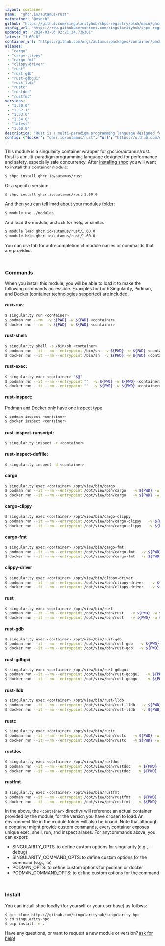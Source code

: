 ```yaml
---
layout: container
name:  "ghcr.io/autamus/rust"
maintainer: "@vsoch"
github: "https://github.com/singularityhub/shpc-registry/blob/main/ghcr.io/autamus/rust/container.yaml"
config_url: "https://raw.githubusercontent.com/singularityhub/shpc-registry/main/ghcr.io/autamus/rust/container.yaml"
updated_at: "2024-03-05 02:21:34.736301"
latest: "1.60.0"
container_url: "https://github.com/orgs/autamus/packages/container/package/rust"
aliases:
 - "cargo"
 - "cargo-clippy"
 - "cargo-fmt"
 - "clippy-driver"
 - "rust"
 - "rust-gdb"
 - "rust-gdbgui"
 - "rust-lldb"
 - "rustc"
 - "rustdoc"
 - "rustfmt"
versions:
 - "1.50.0"
 - "1.52.1"
 - "1.53.0"
 - "1.54.0"
 - "latest"
 - "1.60.0"
description: "Rust is a multi-paradigm programming language designed for performance and safety, especially safe concurrency."
config: {"docker": "ghcr.io/autamus/rust", "url": "https://github.com/orgs/autamus/packages/container/package/rust", "maintainer": "@vsoch", "description": "Rust is a multi-paradigm programming language designed for performance and safety, especially safe concurrency.", "latest": {"1.60.0": "sha256:f70aa1c2a1556226ba21c1aa70ead168e91ac0824225edafced369de9a48f6e0"}, "tags": {"1.50.0": "sha256:238c8e6fd628cea11f9023ab4b92b1e1295cae1400548b318c62fbe9be616611", "1.52.1": "sha256:340e767aa1f43b61f2ffbce26072e4846b2068c73b4808eb85f8cf9f4630d24a", "1.53.0": "sha256:ee8420808012967a81d5a205dee5372134e2b0ee63a1729d8b8550d91e823ba1", "1.54.0": "sha256:df047336872fe0ffae5ee3f683e166cd816d7a6a437ddc63de6d19a5c9e713c9", "latest": "sha256:f70aa1c2a1556226ba21c1aa70ead168e91ac0824225edafced369de9a48f6e0", "1.60.0": "sha256:f70aa1c2a1556226ba21c1aa70ead168e91ac0824225edafced369de9a48f6e0"}, "aliases": {"cargo": "/opt/view/bin/cargo", "cargo-clippy": "/opt/view/bin/cargo-clippy", "cargo-fmt": "/opt/view/bin/cargo-fmt", "clippy-driver": "/opt/view/bin/clippy-driver", "rust": "/opt/view/bin/rust", "rust-gdb": "/opt/view/bin/rust-gdb", "rust-gdbgui": "/opt/view/bin/rust-gdbgui", "rust-lldb": "/opt/view/bin/rust-lldb", "rustc": "/opt/view/bin/rustc", "rustdoc": "/opt/view/bin/rustdoc", "rustfmt": "/opt/view/bin/rustfmt"}}
---
```


This module is a singularity container wrapper for ghcr.io/autamus/rust.
Rust is a multi-paradigm programming language designed for performance and safety, especially safe concurrency.
After [installing shpc](#install) you will want to install this container module:


```bash
$ shpc install ghcr.io/autamus/rust
```

Or a specific version:

```bash
$ shpc install ghcr.io/autamus/rust:1.60.0
```

And then you can tell lmod about your modules folder:

```bash
$ module use ./modules
```

And load the module, and ask for help, or similar.

```bash
$ module load ghcr.io/autamus/rust/1.60.0
$ module help ghcr.io/autamus/rust/1.60.0
```

You can use tab for auto-completion of module names or commands that are provided.

<br>

### Commands

When you install this module, you will be able to load it to make the following commands accessible.
Examples for both Singularity, Podman, and Docker (container technologies supported) are included.

#### rust-run:

```bash
$ singularity run <container>
$ podman run --rm  -v ${PWD} -w ${PWD} <container>
$ docker run --rm  -v ${PWD} -w ${PWD} <container>
```

#### rust-shell:

```bash
$ singularity shell -s /bin/sh <container>
$ podman run --it --rm --entrypoint /bin/sh  -v ${PWD} -w ${PWD} <container>
$ docker run --it --rm --entrypoint /bin/sh  -v ${PWD} -w ${PWD} <container>
```

#### rust-exec:

```bash
$ singularity exec <container> "$@"
$ podman run --it --rm --entrypoint ""  -v ${PWD} -w ${PWD} <container> "$@"
$ docker run --it --rm --entrypoint ""  -v ${PWD} -w ${PWD} <container> "$@"
```

#### rust-inspect:

Podman and Docker only have one inspect type.

```bash
$ podman inspect <container>
$ docker inspect <container>
```

#### rust-inspect-runscript:

```bash
$ singularity inspect -r <container>
```

#### rust-inspect-deffile:

```bash
$ singularity inspect -d <container>
```


#### cargo

```bash
$ singularity exec <container> /opt/view/bin/cargo
$ podman run --it --rm --entrypoint /opt/view/bin/cargo   -v ${PWD} -w ${PWD} <container> -c " $@"
$ docker run --it --rm --entrypoint /opt/view/bin/cargo   -v ${PWD} -w ${PWD} <container> -c " $@"
```


#### cargo-clippy

```bash
$ singularity exec <container> /opt/view/bin/cargo-clippy
$ podman run --it --rm --entrypoint /opt/view/bin/cargo-clippy   -v ${PWD} -w ${PWD} <container> -c " $@"
$ docker run --it --rm --entrypoint /opt/view/bin/cargo-clippy   -v ${PWD} -w ${PWD} <container> -c " $@"
```


#### cargo-fmt

```bash
$ singularity exec <container> /opt/view/bin/cargo-fmt
$ podman run --it --rm --entrypoint /opt/view/bin/cargo-fmt   -v ${PWD} -w ${PWD} <container> -c " $@"
$ docker run --it --rm --entrypoint /opt/view/bin/cargo-fmt   -v ${PWD} -w ${PWD} <container> -c " $@"
```


#### clippy-driver

```bash
$ singularity exec <container> /opt/view/bin/clippy-driver
$ podman run --it --rm --entrypoint /opt/view/bin/clippy-driver   -v ${PWD} -w ${PWD} <container> -c " $@"
$ docker run --it --rm --entrypoint /opt/view/bin/clippy-driver   -v ${PWD} -w ${PWD} <container> -c " $@"
```


#### rust

```bash
$ singularity exec <container> /opt/view/bin/rust
$ podman run --it --rm --entrypoint /opt/view/bin/rust   -v ${PWD} -w ${PWD} <container> -c " $@"
$ docker run --it --rm --entrypoint /opt/view/bin/rust   -v ${PWD} -w ${PWD} <container> -c " $@"
```


#### rust-gdb

```bash
$ singularity exec <container> /opt/view/bin/rust-gdb
$ podman run --it --rm --entrypoint /opt/view/bin/rust-gdb   -v ${PWD} -w ${PWD} <container> -c " $@"
$ docker run --it --rm --entrypoint /opt/view/bin/rust-gdb   -v ${PWD} -w ${PWD} <container> -c " $@"
```


#### rust-gdbgui

```bash
$ singularity exec <container> /opt/view/bin/rust-gdbgui
$ podman run --it --rm --entrypoint /opt/view/bin/rust-gdbgui   -v ${PWD} -w ${PWD} <container> -c " $@"
$ docker run --it --rm --entrypoint /opt/view/bin/rust-gdbgui   -v ${PWD} -w ${PWD} <container> -c " $@"
```


#### rust-lldb

```bash
$ singularity exec <container> /opt/view/bin/rust-lldb
$ podman run --it --rm --entrypoint /opt/view/bin/rust-lldb   -v ${PWD} -w ${PWD} <container> -c " $@"
$ docker run --it --rm --entrypoint /opt/view/bin/rust-lldb   -v ${PWD} -w ${PWD} <container> -c " $@"
```


#### rustc

```bash
$ singularity exec <container> /opt/view/bin/rustc
$ podman run --it --rm --entrypoint /opt/view/bin/rustc   -v ${PWD} -w ${PWD} <container> -c " $@"
$ docker run --it --rm --entrypoint /opt/view/bin/rustc   -v ${PWD} -w ${PWD} <container> -c " $@"
```


#### rustdoc

```bash
$ singularity exec <container> /opt/view/bin/rustdoc
$ podman run --it --rm --entrypoint /opt/view/bin/rustdoc   -v ${PWD} -w ${PWD} <container> -c " $@"
$ docker run --it --rm --entrypoint /opt/view/bin/rustdoc   -v ${PWD} -w ${PWD} <container> -c " $@"
```


#### rustfmt

```bash
$ singularity exec <container> /opt/view/bin/rustfmt
$ podman run --it --rm --entrypoint /opt/view/bin/rustfmt   -v ${PWD} -w ${PWD} <container> -c " $@"
$ docker run --it --rm --entrypoint /opt/view/bin/rustfmt   -v ${PWD} -w ${PWD} <container> -c " $@"
```



In the above, the `<container>` directive will reference an actual container provided
by the module, for the version you have chosen to load. An environment file in the
module folder will also be bound. Note that although a container
might provide custom commands, every container exposes unique exec, shell, run, and
inspect aliases. For anycommands above, you can export:

 - SINGULARITY_OPTS: to define custom options for singularity (e.g., --debug)
 - SINGULARITY_COMMAND_OPTS: to define custom options for the command (e.g., -b)
 - PODMAN_OPTS: to define custom options for podman or docker
 - PODMAN_COMMAND_OPTS: to define custom options for the command

<br>

### Install

You can install shpc locally (for yourself or your user base) as follows:

```bash
$ git clone https://github.com/singularityhub/singularity-hpc
$ cd singularity-hpc
$ pip install -e .
```

Have any questions, or want to request a new module or version? [ask for help!](https://github.com/singularityhub/singularity-hpc/issues)